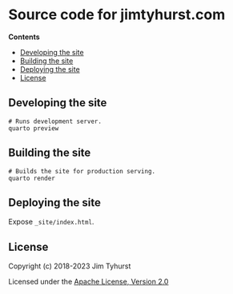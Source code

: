 # Source code for jimtyhurst.com

**Contents**

* [Developing the site](#developing-the-site)
* [Building the site](#building-the-site)
* [Deploying the site](#deploying-the-site)
* [License](#license)

## Developing the site

```shell
# Runs development server.
quarto preview
```

## Building the site

```shell
# Builds the site for production serving.
quarto render
```

## Deploying the site

Expose `_site/index.html`.

## License

Copyright (c) 2018-2023 Jim Tyhurst

Licensed under the [Apache License, Version 2.0](./LICENSE)
